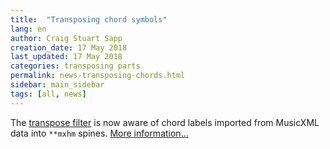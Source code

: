 ```yaml
---
title:  "Transposing chord symbols"
lang: en
author: Craig Stuart Sapp
creation_date: 17 May 2018
last_updated: 17 May 2018
categories: transposing parts
permalink: news-transposing-chords.html
sidebar: main_sidebar
tags: [all, news]
---
```


The [transpose filter](/filters/transpose) is now aware of chord labels
imported from MusicXML data into `**mxhm` spines.  [More information...](/filters/transpose/#mxhm-transposition)


